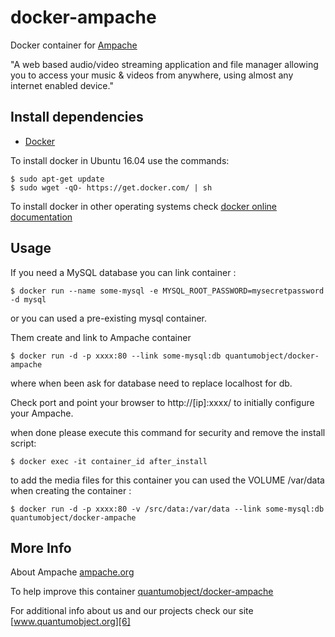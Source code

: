 # docker-ampache

Docker container for [Ampache][3]

"A web based audio/video streaming application and file manager allowing you to access your music & videos from anywhere, using almost any internet enabled device."

## Install dependencies

  - [Docker][2]

To install docker in Ubuntu 16.04 use the commands:

    $ sudo apt-get update
    $ sudo wget -qO- https://get.docker.com/ | sh

 To install docker in other operating systems check [docker online documentation][4]

## Usage

If you need a MySQL database you can link container :

    $ docker run --name some-mysql -e MYSQL_ROOT_PASSWORD=mysecretpassword -d mysql

or you can used a pre-existing mysql container.  
  
Them create and link to Ampache container

    $ docker run -d -p xxxx:80 --link some-mysql:db quantumobject/docker-ampache 

where when been ask for database need to replace localhost for db.

Check port and point your browser to http://[ip]:xxxx/  to initially configure your Ampache.

when done please execute this command for security and remove the install script:

    $ docker exec -it container_id after_install
    
to add the media files for this container you can used the VOLUME /var/data when creating the container :

    $ docker run -d -p xxxx:80 -v /src/data:/var/data --link some-mysql:db quantumobject/docker-ampache

## More Info

About Ampache [ampache.org][1]

To help improve this container [quantumobject/docker-ampache][5]

For additional info about us and our projects check our site [www.quantumobject.org][6]

[1]:http://ampache.org/
[2]:https://www.docker.com
[3]:https://github.com/ampache/ampache/releases
[4]:http://docs.docker.com
[5]:https://github.com/QuantumObject/docker-ampache
[6]:https://www.quantumobject.org/
